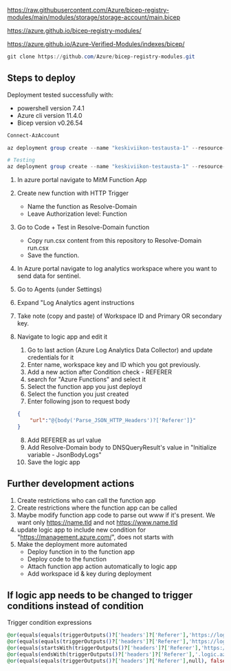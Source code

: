 [](https://learn.microsoft.com/en-us/azure/azure-functions/functions-infrastructure-as-code?tabs=json%2Cwindows%2Cdevops&pivots=consumption-plan)


https://raw.githubusercontent.com/Azure/bicep-registry-modules/main/modules/storage/storage-account/main.bicep


https://azure.github.io/bicep-registry-modules/

https://azure.github.io/Azure-Verified-Modules/indexes/bicep/

```powershell
git clone https://github.com/Azure/bicep-registry-modules.git
```


## Steps to deploy
Deployment tested successfully with:  
- powershell version 7.4.1 
- Azure cli version 11.4.0  
- Bicep version v0.26.54  


```powershell
Connect-AzAccount

az deployment group create --name "keskiviikon-testausta-1" --resource-group "DEV-mitmbusting" --template-file main.bicep

# Testing
az deployment group create --name "keskiviikon-testausta-1" --resource-group "DEV-mitmbusting" --parameters main.bicepparam

```


1. In azure portal navigate to MitM Function App  
2. Create new function with HTTP Trigger  
    - Name the function as Resolve-Domain
    - Leave Authorization level: Function

3. Go to Code + Test in Resolve-Domain function
    - Copy run.csx content from this repository to Resolve-Domain run.csx
    - Save the function.

4. In Azure portal navigate to log analytics workspace where you want to send data for sentinel.  
5. Go to Agents (under Settings)  
6. Expand "Log Analytics agent instructions  
7. Take note (copy and paste) of Workspace ID and Primary OR secondary key.

8. Navigate to logic app and edit it
    1. Go to last action (Azure Log Analytics Data Collector) and update credentials for it
    2. Enter name, workspace key and ID which you got previously.
    3. Add a new action after Condition check - REFERER
    4. search for "Azure Functions" and select it
    5. Select the function app you just deployd
    6. Select the function you just created
    7. Enter following json to request body 
    ```json
    {
        "url":"@{body('Parse_JSON_HTTP_Headers')?['Referer']}"
    }
    ```
    8. Add REFERER as url value
    9. Add Resolve-Domain body to DNSQueryResult's value in "Initialize variable - JsonBodyLogs"
    10. Save the logic app

## Further development actions
1. Create restrictions who can call the function app
2. Create restrictions where the function app can be called
3. Maybe modify function app code to parse out www if it's present. We want only https://name.tld and not https://www.name.tld
4. update logic app to include new condition for "https://management.azure.com/", does not starts with 
5. Make the deployment more automated
    - Deploy function in to the function app
    - Deploy code to the function
    - Attach function app action automatically to logic app
    - Add workspace id & key during deployment



## If logic app needs to be changed to trigger conditions instead of condition
Trigger condition expressions
```ex
@or(equals(equals(triggerOutputs()?['headers']?['Referer'],'https://login.microsoftonline.com/'), false))
@or(equals(equals(triggerOutputs()?['headers']?['Referer'],'https://login.microsoft.com/'), false))
@or(equals(startsWith(triggerOutputs()?['headers']?['Referer'],'https://management.azure.com/'), false))
@or(equals(endsWith(triggerOutputs()?['headers']?['Referer'],'.logic.azure.com/'), false))
@or(equals(equals(triggerOutputs()?['headers']?['Referer'],null), false))
```